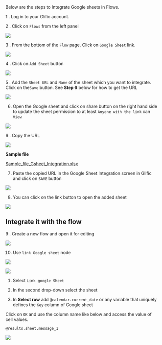 Below are the steps to Integrate Google sheets in Flows.

1 . Log in to your Glific account.

2 . Click on `Flows` from the left panel



![](https://slabstatic.com/prod/uploads/8k89m6if/posts/images/DvAFr0xiqSqZllztazbJ_e20.png)

3 . From the bottom of the `Flow` page. Click on `Google Sheet`  link.

![](https://slabstatic.com/prod/uploads/8k89m6if/posts/images/1EQe34MGMxswICr7APEkTM3y.png)



4 . Click on `Add Sheet` button

![](https://slabstatic.com/prod/uploads/8k89m6if/posts/images/xHY-vIdNmhhor3IjLaIB4MIA.png)



5 .  Add the `Sheet URL` and `Name` of the sheet which you want to integrate. Click on the`Save` button. See **Step 6** below for how to get the URL

![](https://slabstatic.com/prod/uploads/8k89m6if/posts/images/vywxqJvoJxMCFVx94PaiCkt6.png)



6. Open the Google sheet and click on share button on the right hand side to update the sheet permission to at least `Anyone with the link` can `View`

![](https://slabstatic.com/prod/uploads/8k89m6if/posts/images/ndxnPSntmUaD4kztcMVhLUGs.png)



6 .  Copy the URL

![](https://slabstatic.com/prod/uploads/8k89m6if/posts/images/Jgui2-pXtpvl5BP9c-SB6PL3.png)

**Sample file**

[Sample_file_Gsheet_Integration.xlsx](https://slabstatic.com/prod/uploads/8k89m6if/posts/attachments/WeGHho64-fOYi438oxhwhZFl.xlsx)



7. Paste the copied URL in the Google Sheet Integration screen in Glific and click on `SAVE` button

![](https://slabstatic.com/prod/uploads/8k89m6if/posts/images/7K1HGAcf_fBZ4ACmyFc9LL6y.png)

8. You can click on the link button to open the added sheet

![](https://slabstatic.com/prod/uploads/8k89m6if/posts/images/qMdn_VIJ7Wre9Dox4BoKNsEx.png)



## Integrate it with the flow

9 . Create a new flow and open it for editing

![](https://slabstatic.com/prod/uploads/8k89m6if/posts/images/c5vAKpdjw01KQjlpzY8bN0gT.png)



10. Use `link Google sheet` node

![](https://slabstatic.com/prod/uploads/8k89m6if/posts/images/T6nwU8ifw1F6Zg8IhrdTBT_v.png)

![](https://slabstatic.com/prod/uploads/8k89m6if/posts/images/Ib6eQz8ZTZMpvYF22GdKG1GS.png)

1) Select `Link google Sheet`

2) In the second drop-down select the sheet

3) In **Select row** add `@calendar.current_date`  or any variable that uniquely defines the `Key`  column of Google sheet

Click on `OK` and use the column name like below and access the value of cell values.

`@results.sheet.message_1`

![](https://slabstatic.com/prod/uploads/8k89m6if/posts/images/T9EW8V32th2aAgvuJFQoEJ32.png)
